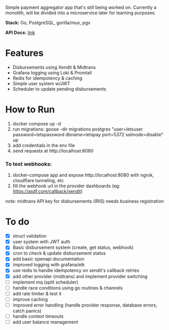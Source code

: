 Simple payment aggregator app that's still being worked on. Currently a monolith, will be divided into a microservice later for learning purposes.

**Stack:** Go, PostgreSQL, gorilla/mux, pgx

**API Docs:** [link](https://kietpa.github.io/projects/letspay/)

# Features
- Disbursements using Xendit & Midtrans
- Grafana logging using Loki & Promtail
- Redis for idempotency & caching
- Simple user system w/JWT
- Scheduler to update pending disbursements

# How to Run
1. docker compose up -d
2. run migrations:
    goose -dir migrations postgres "user=letsuser password=letspassword dbname=letspay port=5372 sslmode=disable" up
3. add credentials in the env file
4. send requests at http://localhost:8080

### To test webhooks:
1. docker-compose app and expose http://localhost:8080 with ngrok, cloudflare tunneling, etc
2. fill the webhook url in the provider dashboards (eg: https://asdf.com/callback/xendit)

note: midtrans API key for disbursements (IRIS) needs business registration

# To do
- [x] struct validation
- [x] user system with JWT auth
- [x] Basic disbursement system (create, get status, webhook)
- [x] cron to check & update disbursement status
- [x] add basic openapi documentation
- [x] improved logging with grafana/elk
- [x] use redis to handle idempotency on xendit's callback retries
- [x] add other provider (midtrans) and implement provider switching
- [ ] implement mq (split scheduler)
- [ ] handle race conditions using go routines & channels
- [ ] add rate limiter & test it
- [ ] improve caching
- [ ] improved error handling (handle provider response, database errors, catch panics)
- [ ] handle context timeouts
- [ ] add user balance management
